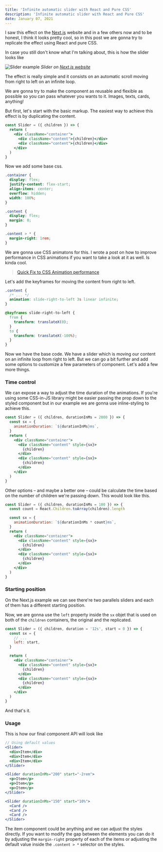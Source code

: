```yaml
---
title: 'Infinite automatic slider with React and Pure CSS'
description: 'Infinite automatic slider with React and Pure CSS'
date: January 07, 2021
---
```


I saw this effect on the [Next.js](https://nextjs.org/) website and in a few others now and to be honest, I think it looks pretty cool, so in this post we are gonna try to replicate the effect using React and pure CSS.

In case you still don't know what I'm talking about, this is how the slider looks like

![Slider example](https://res.cloudinary.com/dliiwavlg/image/upload/v1615160247/slider_twjtwo.gif)
_Slider on [Next.js website](https://nextjs.org/)_

The effect is really simple and it consists on an automatic scroll moving from right to left on an infinite loop.

We are gonna try to make the component as reusable and flexible as possible so you can pass whatever you wants to it. Images, texts, cards, anything!

But first, let's start with the basic markup. The easiest way to achieve this effect is by duplicating the content.

```jsx
const Slider = ({ children }) => {
  return (
    <div className="container">
      <div className="content">{children}</div>
      <div className="content">{children}</div>
    </div>
  )
}
```

Now we add some base css.

```css
.container {
  display: flex;
  justify-content: flex-start;
  align-items: center;
  overflow: hidden;
  width: 100%;
}

.content {
  display: flex;
  margin: 0;
}

.content > * {
  margin-right: 1rem;
}
```

We are gonna use CSS animatons for this. I wrote a post on how to improve performance in CSS animations if you want to take a look at it as well. Is kinda cool.

> [Quick Fix to CSS Animation performance](https://edgarlr.com/articles/quick-fix-to-css-animation-performance)

Let's add the keyframes for moving the content from right to left.

```css
.content {
  /* ... */
  animation: slide-right-to-left 3s linear infinite;
}

@keyframes slide-right-to-left {
  from {
    transform: translateX(0);
  }
  to {
    transform: translateX(-100%);
  }
}
```

Now we have the base code. We have a slider which is moving our content on an infinite loop from right to left. But we can go a bit further and add some options to customize a few parameters of component. Let's add a few more things.

### Time control

We can expose a way to adjust the time duration of the animations. If you're using some CSS-in-JS library might be easier passing the prop down to the styled component but in our example we are gonna use inline-styling to achieve this.

```jsx
const Slider = ({ children, durationInMs = 2000 }) => {
  const sx = {
    animationDuration: `${durationInMs}ms`,
  }
  return (
    <div className="container">
      <div className="content" style={sx}>
        {children}
      </div>
      <div className="content" style={sx}>
        {children}
      </div>
    </div>
  )
}
```

Other options – and maybe a better one – could be calculate the time based on the number of children we're passing down. This would look like this.

```jsx
const Slider = ({ children, durationInMs = 100 }) => {
  const count = React.Children.toArray(children).length

  const sx = {
    animationDuration: `${durationInMs * count}ms`,
  }
  return (
    <div className="container">
      <div className="content" style={sx}>
        {children}
      </div>
      <div className="content" style={sx}>
        {children}
      </div>
    </div>
  )
}
```

### Starting position

On the Next.js example we can see there're two parallels sliders and each of them has a different starting position.

Now, we are gonna use the `left` property inside the `sx` objet that is used on both of the `children` containers, the original and the replicated.

```jsx
const Slider = ({ children, duration = '12s', start = 0 }) => {
  const sx = {
    // ...
    left: start,
  }

  return (
    <div className="container">
      <div className="content" style={sx}>
        {children}
      </div>
      <div className="content" style={sx}>
        {children}
      </div>
    </div>
  )
}
```

And that's it.

### Usage

This is how our final component API will look like

```jsx
// Using default values
<Slider>
  <div>Item</div>
  <div>Item</div>
  <div>Item</div>
</Slider>

<Slider durationInMs="200" start="-2rem">
  <p>Item</p>
  <p>Item</p>
  <p>Item</p>
</Slider>

<Slider durationInMs="150" start="10%">
  <Card />
  <Card />
  <Card />
</Slider>
```

The item component could be anything and we can adjust the styles directly. If you want to modify the gap between the elements you can do it by adjusting the `margin-right` property of each of the items or adjusting the default value inside the `.content > *` selector on the styles.
